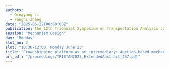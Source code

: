 ```yaml
---
authors:
  - Qingyang Li
  - Fangni Zhang
date: "2025-06-22T00:00:00Z"
publication: The 12th Triennial Symposium on Transportation Analysis conference
session: "Mechanism Design"
day: "Monday"
slot_no: 2
slot: "10:30-12:00, Monday June 23"
title: "Crowdshipping platform as an intermediary: Auction-based mechanism design for order allocation and payment schemes"
url_pdf: "/proceedings/TRISTAN2025_ExtendedAbstract_457.pdf"
---
```

